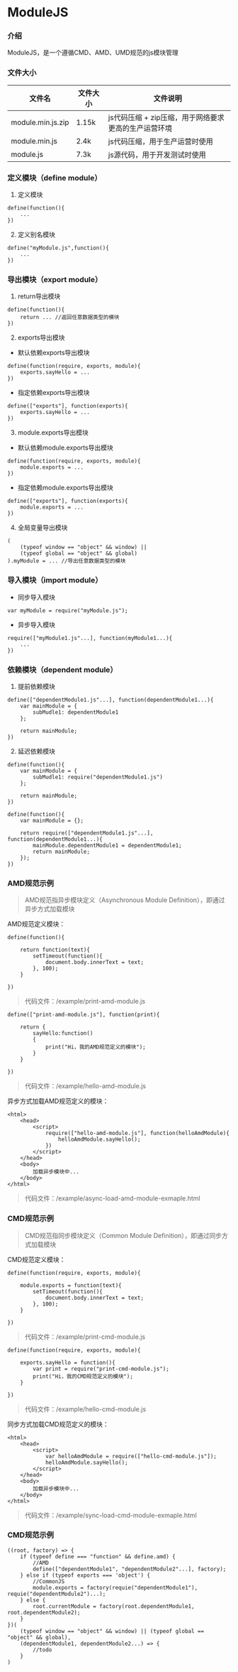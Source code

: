 # ModuleJS

### 介绍
ModuleJS，是一个遵循CMD、AMD、UMD规范的js模块管理

### 文件大小
|文件名|文件大小|文件说明|
|--|--|--|
|module.min.js.zip|1.15k|js代码压缩 + zip压缩，用于网络要求更高的生产运营环境|
|module.min.js|2.4k|js代码压缩，用于生产运营时使用|
|module.js|7.3k|js源代码，用于开发测试时使用|

### 定义模块（define module）

1. 定义模块
```
define(function(){
    ...
})
```

2. 定义别名模块
```
define("myModule.js",function(){
    ...
})
```


### 导出模块（export module）

1. return导出模块
```
define(function(){
    return ... //返回任意数据类型的模块
})
```

2. exports导出模块

- 默认依赖exports导出模块
```
define(function(require, exports, module){
    exports.sayHello = ...
})
```

- 指定依赖exports导出模块

```
define(["exports"], function(exports){
    exports.sayHello = ...
})
```

3. module.exports导出模块

- 默认依赖module.exports导出模块
```
define(function(require, exports, module){
    module.exports = ...
})

```
- 指定依赖module.exports导出模块

```
define(["exports"], function(exports){
    module.exports = ...
})
```

4. 全局变量导出模块

```
(
    (typeof window == "object" && window) ||
    (typeof global == "object" && global)
).myModule = ... //导出任意数据类型的模块
```



### 导入模块（import module）

- 同步导入模块

```
var myModule = require("myModule.js");
```

- 异步导入模块

```
require(["myModule1.js"...], function(myModule1...){
    ...
})
```


### 依赖模块（dependent module）

1. 提前依赖模块
```
define(["dependentModule1.js"...], function(dependentModule1...){
    var mainModule = {
        subMudle1: dependentModule1
    };
    
    return mainModule;
})
```

2. 延迟依赖模块

```
define(function(){
    var mainModule = {
        subMudle1: require("dependentModule1.js")
    };

    return mainModule;
})
```


```
define(function(){
    var mainModule = {};

    return require(["dependentModule1.js"...], function(dependentModule1...){
        mainModule.dependentModule1 = dependentModule1;
        return mainModule;
    });
})
```









### AMD规范示例

> AMD规范指异步模块定义（Asynchronous Module Definition），即通过异步方式加载模块

AMD规范定义模块：

```
define(function(){

    return function(text){
        setTimeout(function(){
            document.body.innerText = text;
        }, 100);
    }

})
```
> 代码文件：/example/print-amd-module.js

```
define(["print-amd-module.js"], function(print){

    return {
        sayHello:function()
        {
            print("Hi，我的AMD规范定义的模块");
        }
    }

})
```
> 代码文件：/example/hello-amd-module.js



异步方式加载AMD规范定义的模块：

```
<html>
    <head>
        <script>
            require(["hello-amd-module.js"], function(helloAmdModule){
                helloAmdModule.sayHello();
            })
        </script>
    </head>
    <body>
        加载异步模块中...
    </body>
</html>
```
> 代码文件：/example/async-load-amd-module-exmaple.html

### CMD规范示例

> CMD规范指同步模块定义（Common Module Definition），即通过同步方式加载模块

CMD规范定义模块：

```
define(function(require, exports, module){

    module.exports = function(text){
        setTimeout(function(){
            document.body.innerText = text;
        }, 100);
    }

})
```
> 代码文件：/example/print-cmd-module.js

```
define(function(require, exports, module){
    
    exports.sayHello = function(){
        var print = require("print-cmd-module.js");
        print("Hi，我的CMD规范定义的模块");
    }

})
```
> 代码文件：/example/hello-cmd-module.js

同步方式加载CMD规范定义的模块：

```
<html>
    <head>
        <script>
            var helloAmdModule = require(["hello-cmd-module.js"]);
            helloAmdModule.sayHello();
        </script>
    </head>
    <body>
        加载异步模块中...
    </body>
</html>
```

> 代码文件：/example/sync-load-cmd-module-exmaple.html


### CMD规范示例

```
((root, factory) => {
    if (typeof define === "function" && define.amd) {
        //AMD
        define(["dependentModule1", "dependentModule2"...], factory);
    } else if (typeof exports === 'object') {
        //CommonJS
        module.exports = factory(requie("dependentModule1"), requie("dependentModule2")...);
    } else {
        root.currentModule = factory(root.dependentModule1, root.dependentModule2);
    }
})(
    (typeof window == "object" && window) || (typeof global == "object" && global), 
    (dependentModule1, dependentModule2...) => {
        //todo
    }
)
```

